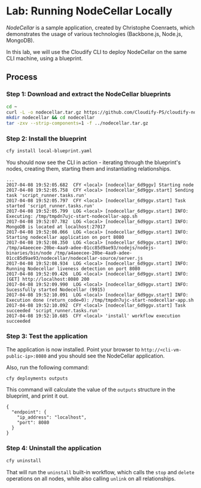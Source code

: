 # Lab: Running NodeCellar Locally

*NodeCellar* is a sample application, created by Christophe Coenraets, which demonstrates the usage of various technologies
(Backbone.js, Node.js, MongoDB).

In this lab, we will use the Cloudify CLI to deploy NodeCellar on the same CLI machine, using a blueprint.

## Process

### Step 1: Download and extract the NodeCellar blueprints

```bash
cd ~
curl -L -o nodecellar.tar.gz https://github.com/Cloudify-PS/cloudify-nodecellar-example/archive/4.0-maint.tar.gz
mkdir nodecellar && cd nodecellar
tar -zxv --strip-components=1 -f ../nodecellar.tar.gz
```

### Step 2: Install the blueprint

```bash
cfy install local-blueprint.yaml
```

You should now see the CLI in action - iterating through the blueprint's nodes, creating them, starting them and
instantiating relationships.

```
...
2017-04-08 19:52:05.682  CFY <local> [nodecellar_6d9ggv] Starting node
2017-04-08 19:52:05.758  CFY <local> [nodecellar_6d9ggv.start] Sending task 'script_runner.tasks.run'
2017-04-08 19:52:05.797  CFY <local> [nodecellar_6d9ggv.start] Task started 'script_runner.tasks.run'
2017-04-08 19:52:05.799  LOG <local> [nodecellar_6d9ggv.start] INFO: Executing: /tmp/tmpdn7ujc-start-nodecellar-app.sh
2017-04-08 19:52:07.782  LOG <local> [nodecellar_6d9ggv.start] INFO: MongoDB is located at localhost:27017
2017-04-08 19:52:08.066  LOG <local> [nodecellar_6d9ggv.start] INFO: Starting nodecellar application on port 8080
2017-04-08 19:52:08.350  LOG <local> [nodecellar_6d9ggv.start] INFO: /tmp/a4aeecee-20be-4aa9-adee-01cc85d9ae93/nodejs/nodejs-binaries/bin/node /tmp/a4aeecee-20be-4aa9-adee-01cc85d9ae93/nodecellar/nodecellar-source/server.js
2017-04-08 19:52:08.934  LOG <local> [nodecellar_6d9ggv.start] INFO: Running Nodecellar liveness detection on port 8080
2017-04-08 19:52:09.426  LOG <local> [nodecellar_6d9ggv.start] INFO: [GET] http://localhost:8080 200
2017-04-08 19:52:09.990  LOG <local> [nodecellar_6d9ggv.start] INFO: Sucessfully started Nodecellar (9915)
2017-04-08 19:52:10.091  LOG <local> [nodecellar_6d9ggv.start] INFO: Execution done (return_code=0): /tmp/tmpdn7ujc-start-nodecellar-app.sh
2017-04-08 19:52:10.092  CFY <local> [nodecellar_6d9ggv.start] Task succeeded 'script_runner.tasks.run'
2017-04-08 19:52:10.685  CFY <local> 'install' workflow execution succeeded
```

### Step 3: Test the application

The application is now installed. Point your browser to `http://<cli-vm-public-ip>:8080` and you should see
the NodeCellar application.

Also, run the following command:

```bash
cfy deployments outputs
```

This command will calculate the value of the `outputs` structure in the blueprint, and print it out.

```
{
  "endpoint": {
    "ip_address": "localhost",
    "port": 8080
  }
}
```

### Step 4: Uninstall the application

```bash
cfy uninstall
```

That will run the `uninstall` built-in workflow, which calls the `stop` and `delete` operations on all nodes, while
also calling `unlink` on all relationships.
